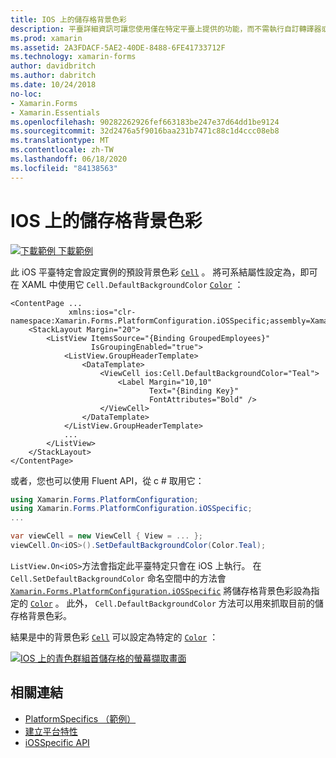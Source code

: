 ```yaml
---
title: IOS 上的儲存格背景色彩
description: 平臺詳細資訊可讓您使用僅在特定平臺上提供的功能，而不需執行自訂轉譯器或效果。 本文說明如何使用 iOS 平臺特定的來設定 iOS 上儲存格的預設背景色彩。
ms.prod: xamarin
ms.assetid: 2A3FDACF-5AE2-40DE-8488-6FE41733712F
ms.technology: xamarin-forms
author: davidbritch
ms.author: dabritch
ms.date: 10/24/2018
no-loc:
- Xamarin.Forms
- Xamarin.Essentials
ms.openlocfilehash: 90282262926fef663183be247e37d64dd1be9124
ms.sourcegitcommit: 32d2476a5f9016baa231b7471c88c1d4ccc08eb8
ms.translationtype: MT
ms.contentlocale: zh-TW
ms.lasthandoff: 06/18/2020
ms.locfileid: "84138563"
---
```

# <a name="cell-background-color-on-ios"></a>IOS 上的儲存格背景色彩

[![下載範例 ](~/media/shared/download.png) 下載範例](https://docs.microsoft.com/samples/xamarin/xamarin-forms-samples/userinterface-platformspecifics)

此 iOS 平臺特定會設定實例的預設背景色彩 [`Cell`](xref:Xamarin.Forms.Cell) 。 將可系結屬性設定為，即可在 XAML 中使用它 `Cell.DefaultBackgroundColor` [`Color`](xref:Xamarin.Forms.Color) ：

```xaml
<ContentPage ...
             xmlns:ios="clr-namespace:Xamarin.Forms.PlatformConfiguration.iOSSpecific;assembly=Xamarin.Forms.Core">
    <StackLayout Margin="20">
        <ListView ItemsSource="{Binding GroupedEmployees}"
                  IsGroupingEnabled="true">
            <ListView.GroupHeaderTemplate>
                <DataTemplate>
                    <ViewCell ios:Cell.DefaultBackgroundColor="Teal">
                        <Label Margin="10,10"
                               Text="{Binding Key}"
                               FontAttributes="Bold" />
                    </ViewCell>
                </DataTemplate>
            </ListView.GroupHeaderTemplate>
            ...
        </ListView>
    </StackLayout>
</ContentPage>
```

或者，您也可以使用 Fluent API，從 c # 取用它：

```csharp
using Xamarin.Forms.PlatformConfiguration;
using Xamarin.Forms.PlatformConfiguration.iOSSpecific;
...

var viewCell = new ViewCell { View = ... };
viewCell.On<iOS>().SetDefaultBackgroundColor(Color.Teal);
```

`ListView.On<iOS>`方法會指定此平臺特定只會在 iOS 上執行。 在 `Cell.SetDefaultBackgroundColor` 命名空間中的方法會 [`Xamarin.Forms.PlatformConfiguration.iOSSpecific`](xref:Xamarin.Forms.PlatformConfiguration.iOSSpecific) 將儲存格背景色彩設為指定的 [`Color`](xref:Xamarin.Forms.Color) 。 此外， `Cell.DefaultBackgroundColor` 方法可以用來抓取目前的儲存格背景色彩。

結果是中的背景色彩 [`Cell`](xref:Xamarin.Forms.Cell) 可以設定為特定的 [`Color`](xref:Xamarin.Forms.Color) ：

[![IOS 上的青色群組首儲存格的螢幕擷取畫面](cell-background-color-images/group-header-cell-color.png "具有藍綠色群組首儲存格的 ListView")](cell-background-color-images/group-header-cell-color-large.png#lightbox "具有藍綠色群組首儲存格的 ListView")

## <a name="related-links"></a>相關連結

- [PlatformSpecifics （範例）](https://docs.microsoft.com/samples/xamarin/xamarin-forms-samples/userinterface-platformspecifics)
- [建立平台特性](~/xamarin-forms/platform/platform-specifics/index.md#creating-platform-specifics)
- [iOSSpecific API](xref:Xamarin.Forms.PlatformConfiguration.iOSSpecific)
